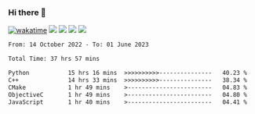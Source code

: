 ### Hi there 👋
[![wakatime](https://wakatime.com/badge/user/368879df-dc38-4b1a-86c4-8a2054a0e074.svg)](https://wakatime.com/@368879df-dc38-4b1a-86c4-8a2054a0e074)
<img src="https://img.shields.io/badge/Windows-0078D6?style=flat&logo=Windows&logoColor=white">
<img src="https://img.shields.io/badge/IntelliJ_IDEA-000000.svg?style=flat&logo=IntelliJ-IDEA&logoColor=white">
<img src="https://img.shields.io/badge/Visual_Studio_Code-007ACC?style=flat&logo=Visual-Studio-Code&logoColor=white">
<img src="https://img.shields.io/badge/Discord-5865F2?label=kano%233578&style=flat&logo=discord&logoColor=white">
<br>


<!--START_SECTION:waka-->

```txt
From: 14 October 2022 - To: 01 June 2023

Total Time: 37 hrs 57 mins

Python           15 hrs 16 mins  >>>>>>>>>>---------------   40.23 %
C++              14 hrs 33 mins  >>>>>>>>>>---------------   38.34 %
CMake            1 hr 49 mins    >------------------------   04.83 %
ObjectiveC       1 hr 49 mins    >------------------------   04.80 %
JavaScript       1 hr 40 mins    >------------------------   04.41 %
```

<!--END_SECTION:waka-->
